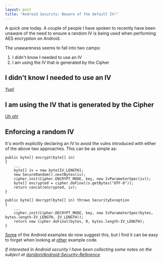 ```yaml
---
layout: post
title: "Android Security: Beware of the default IV!"
---
```


A quick one today. A couple of people I have spoken to recently have been unaware of the need to ensure a random IV is being used when performing AES encryption on Android.

The unawareness seems to fall into two camps:

1. I didn't know I needed to use an IV
2. I am using the IV that is generated by the Cipher

## I didn't know I needed to use an IV

[Yup!](https://security.stackexchange.com/questions/35210/encrypting-using-aes-256-do-i-need-iv/35216#35216)

## I am using the IV that is generated by the Cipher

[Uh oh!](https://stackoverflow.com/questions/31036780/android-cryptography-api-not-generating-safe-iv-for-aes)

## Enforcing a random IV

It's worth explicitly declaring an IV to avoid the vulns introduced with either of the above two approaches. This can be as simple as:

```
public byte[] encrypt(byte[] in)
{
    ...
    byte[] iv = new byte[IV_LENGTH];
    new SecureRandom().nextBytes(iv);
    cipher.init(Cipher.ENCRYPT_MODE, key, new IvParameterSpec(iv));
    byte[] encrypted = cipher.doFinal(s.getBytes("UTF-8"));
    return concat(encrypted, iv);
}

public byte[] decrypt(byte[] in) throws SecurityException
{
    ...
    cipher.init(Cipher.DECRYPT_MODE, key, new IvParameterSpec(bytes, bytes.length-IV_LENGTH, IV_LENGTH));
    return new cipher.doFinal(bytes, 0, bytes.length-IV_LENGTH);
}
```

[Some](https://developer.android.com/reference/javax/crypto/Cipher.html) of the Android examples do now suggest this, but I find it can be easy to forget when looking at [other](https://developer.android.com/reference/android/security/keystore/KeyGenParameterSpec.html) example code.

_If interested in Android security I have been collecting some notes on the subject at [doridori/Android-Security-Reference](https://github.com/doridori/Android-Security-Reference)_




